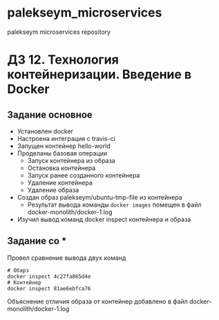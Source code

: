 # palekseym_microservices
palekseym microservices repository

# ДЗ 12. Технология контейнеризации. Введение в Docker
## Задание основное
- Установлен docker
- Настроена интеграция с travis-ci
- Запущен контейнер hello-world
- Проделаны базовая операции
  - Запуск контейнера из образа
  - Остановка контейнера
  - Запуск ранее созданного контейнера
  - Удаление контейнера
  - Удаление образа
- Создан образ palekseym/ubuntu-tmp-file из контейнера
  - Результат вывода команды `docker images` помещен в файл docker-monolith/docker-1.log
- Изучил вывод команд docker inspect контейнера и образа

## Задание со *
Провел сравнение вывода двух команд
```
# Обарз
docker inspect 4c27fa865d4e
# Контейнер
docker inspect 81ae6ebfca76
```
Объяснение отличия образа от контейнер добавлено в файл docker-monolith/docker-1.log
